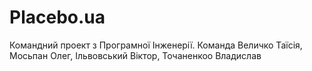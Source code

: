 # Placebo.ua
Командний проект з Програмної Інженерії. Команда Величко Таїсія, Мосьпан Олег, Ільвовський Віктор, Точаненкоо Владислав
